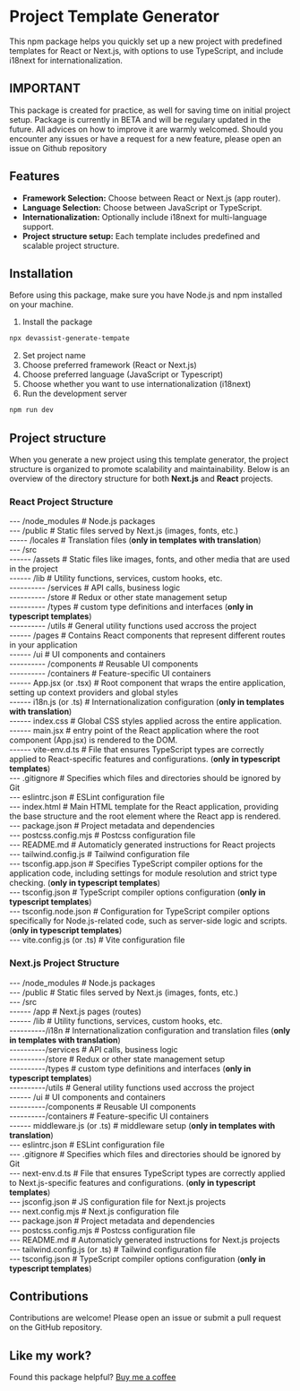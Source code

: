 # Project Template Generator

This npm package helps you quickly set up a new project with predefined templates for React or Next.js, with options to use TypeScript, and include i18next for internationalization.

## IMPORTANT

This package is created for practice, as well for saving time on initial project setup. Package is currently in BETA and will be regulary updated in the future. All advices on how to improve it are warmly welcomed.
Should you encounter any issues or have a request for a new feature, please open an issue on Github repository

## Features

- **Framework Selection:** Choose between React or Next.js (app router).
- **Language Selection:** Choose between JavaScript or TypeScript.
- **Internationalization:** Optionally include i18next for multi-language support.
- **Project structure setup:** Each template includes predefined and scalable project structure.

## Installation

Before using this package, make sure you have Node.js and npm installed on your machine.

1. Install the package

```bash
npx devassist-generate-tempate
```

2. Set project name
3. Choose preferred framework (React or Next.js)
4. Choose preferred language (JavaScript or Typescript)
5. Choose whether you want to use internationalization (i18next)
6. Run the development server

```bash
npm run dev
```

## Project structure

When you generate a new project using this template generator, the project structure is organized to promote scalability and maintainability. Below is an overview of the directory structure for both **Next.js** and **React** projects.

### React Project Structure

--- /node_modules # Node.js packages<br/>
--- /public # Static files served by Next.js (images, fonts, etc.)<br/>
----- /locales # Translation files (**only in templates with translation**)<br/>
--- /src<br/>
------ /assets # Static files like images, fonts, and other media that are used in the project<br/>
------ /lib # Utility functions, services, custom hooks, etc.<br/>
---------- /services # API calls, business logic<br/>
---------- /store # Redux or other state management setup<br/>
---------- /types # custom type definitions and interfaces (**only in typescript templates**)<br/>
---------- /utils # General utility functions used accross the project<br/>
------ /pages # Contains React components that represent different routes in your application<br/>
------ /ui # UI components and containers<br/>
---------- /components # Reusable UI components<br/>
---------- /containers # Feature-specific UI containers<br/>
------ App.jsx (or .tsx) # Root component that wraps the entire application, setting up context providers and global styles<br/>
------ i18n.js (or .ts) # Internationalization configuration (**only in templates with translation**)<br/>
------ index.css # Global CSS styles applied across the entire application.<br/>
------ main.jsx # entry point of the React application where the root component (App.jsx) is rendered to the DOM.<br/>
------ vite-env.d.ts # File that ensures TypeScript types are correctly applied to React-specific features and configurations. (**only in typescript templates**)<br/>
--- .gitignore # Specifies which files and directories should be ignored by Git<br/>
--- eslintrc.json # ESLint configuration file<br/>
--- index.html # Main HTML template for the React application, providing the base structure and the root element where the React app is rendered.<br/>
--- package.json # Project metadata and dependencies<br/>
--- postcss.config.mjs # Postcss configuration file<br/>
--- README.md # Automaticly generated instructions for React projects<br/>
--- tailwind.config.js # Tailwind configuration file<br/>
--- tsconfig.app.json # Specifies TypeScript compiler options for the application code, including settings for module resolution and strict type checking. (**only in typescript templates**)<br/>
--- tsconfig.json # TypeScript compiler options configuration (**only in typescript templates**)<br/>
--- tsconfig.node.json # Configuration for TypeScript compiler options specifically for Node.js-related code, such as server-side logic and scripts.
(**only in typescript templates**)<br/>
--- vite.config.js (or .ts) # Vite configuration file<br/>

### Next.js Project Structure

--- /node_modules # Node.js packages<br/>
--- /public # Static files served by Next.js (images, fonts, etc.)<br/>
--- /src<br/>
------ /app # Next.js pages (routes)<br/>
------ /lib # Utility functions, services, custom hooks, etc.<br/>
----------/i18n # Internationalization configuration and translation files (**only in templates with translation**)<br/>
----------/services # API calls, business logic<br/>
----------/store # Redux or other state management setup<br/>
----------/types # custom type definitions and interfaces (**only in typescript templates**)<br/>
----------/utils # General utility functions used accross the project<br/>
------ /ui # UI components and containers<br/>
----------/components # Reusable UI components<br/>
----------/containers # Feature-specific UI containers<br/>
------ middleware.js (or .ts) # middleware setup (**only in templates with translation**)<br/>
--- eslintrc.json # ESLint configuration file<br/>
--- .gitignore # Specifies which files and directories should be ignored by Git<br/>
--- next-env.d.ts # File that ensures TypeScript types are correctly applied to Next.js-specific features and configurations. (**only in typescript templates**)<br/>
--- jsconfig.json # JS configuration file for Next.js projects<br/>
--- next.config.mjs # Next.js configuration file<br/>
--- package.json # Project metadata and dependencies<br/>
--- postcss.config.mjs # Postcss configuration file<br/>
--- README.md # Automaticly generated instructions for Next.js projects<br/>
--- tailwind.config.js (or .ts) # Tailwind configuration file<br/>
--- tsconfig.json # TypeScript compiler options configuration (**only in typescript templates**)<br/>

## Contributions

Contributions are welcome! Please open an issue or submit a pull request on the GitHub repository.

## Like my work?

Found this package helpful? [Buy me a coffee](https://buymeacoffee.com/devana1509)
